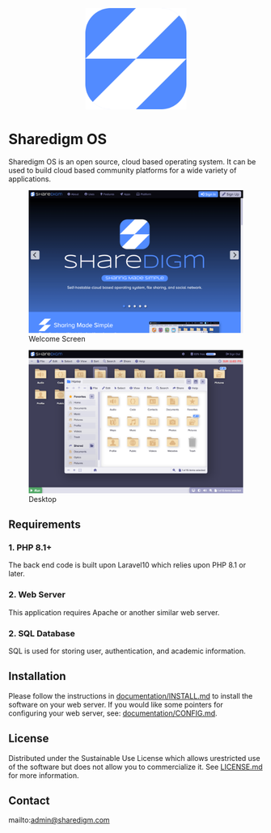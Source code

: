 <p align="center" style="text-align:center">
	<img src="images/logos/logo.svg" width="200">
</p>

# Sharedigm OS

Sharedigm OS is an open source, cloud based operating system.  It can be used to build cloud based community platforms for a wide variety of applications.

<p align="center">
    <figure>
        <img src="images/screen-shots/welcome.png" width="900" />
        <figcaption>Welcome Screen</figcaption>
    </figure>
</p>

<p align="center">
    <figure>
        <img src="images/screen-shots/desktop.png" width="900" />
        <figcaption>Desktop</figcaption>
    </figure>
</p>

## Requirements

### 1. PHP 8.1+

The back end code is built upon Laravel10 which relies upon PHP 8.1 or later.

### 2. Web Server

This application requires Apache or another similar web server.

### 2. SQL Database

SQL is used for storing user, authentication, and academic information.

## Installation

Please follow the instructions in [documentation/INSTALL.md](documentation/INSTALL.md) to install the software on your web server.   If you would like some pointers for configuring your web server, see:  [documentation/CONFIG.md](documentation/CONFIG.md).

<!-- LICENSE -->
## License

Distributed under the Sustainable Use License which allows urestricted use of the software but does not allow you to commercialize it. See [LICENSE.md](LICENSE.md) for more information.

<!-- CONTACT -->
## Contact

mailto:admin@sharedigm.com